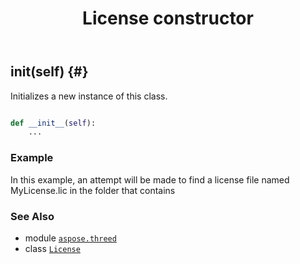 ﻿---
title: License constructor
second_title: Aspose.3D for Python via .NET API References
description: 
type: docs
weight: 10
url: /python-net/aspose.threed/license/__init__/
is_root: false
---

## __init__(self) {#}

Initializes a new instance of this class.



```python

def __init__(self):
    ...
```



### Example 


In this example, an attempt will be made to find a license file named MyLicense.lic
in the folder that contains



### See Also
* module [`aspose.threed`](../../)
* class [`License`](/3d/python-net/aspose.threed/license)

